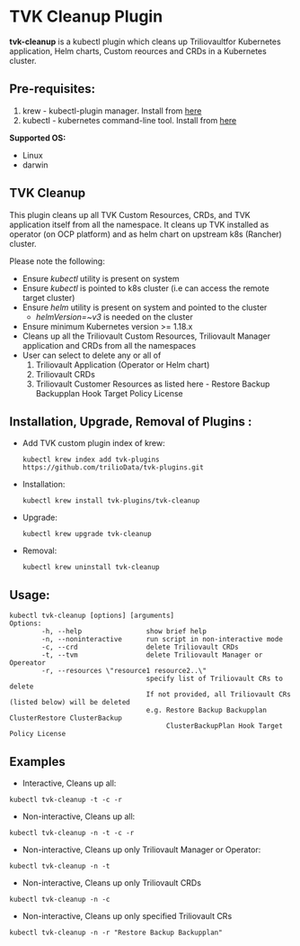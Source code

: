 # TVK Cleanup Plugin

**tvk-cleanup** is a kubectl plugin which cleans up Triliovaultfor Kubernetes 
application, Helm charts, Custom reources and CRDs in a Kubernetes cluster.

## Pre-requisites:

1. krew - kubectl-plugin manager. Install from [here](https://krew.sigs.k8s.io/docs/user-guide/setup/install/)
2. kubectl - kubernetes command-line tool. Install from [here](https://kubernetes.io/docs/tasks/tools/install-kubectl/)

**Supported OS:**
- Linux
- darwin

## TVK Cleanup

This plugin cleans up all TVK Custom Resources, CRDs, and TVK application itself from all the namespace.
It cleans up TVK installed as operator (on OCP platform) and as helm chart on upstream k8s (Rancher) cluster.

Please note the following:
- Ensure *kubectl* utility is present on system
- Ensure *kubectl* is pointed to k8s cluster (i.e can access the remote target cluster)
- Ensure *helm* utility is present on system and pointed to the cluster
  - *helmVersion=~v3* is needed on the cluster
- Ensure minimum Kubernetes version >= 1.18.x
- Cleans up all the Triliovault Custom Resources, Triliovault Manager application and CRDs from all the namespaces
- User can select to delete any or all of 
  1. Triliovault Application (Operator or Helm chart)
  2. Triliovault CRDs
  3. Triliovault Customer Resources as listed here - 
     Restore Backup Backupplan Hook Target Policy License


## Installation, Upgrade, Removal of Plugins :

- Add TVK custom plugin index of krew:

  ```
  kubectl krew index add tvk-plugins https://github.com/trilioData/tvk-plugins.git
  ```

- Installation:

  ```
  kubectl krew install tvk-plugins/tvk-cleanup
  ```  

- Upgrade:

  ```
  kubectl krew upgrade tvk-cleanup
  ```  

- Removal:

  ```
  kubectl krew uninstall tvk-cleanup
  ```  

## Usage:

```shell script
kubectl tvk-cleanup [options] [arguments]
Options:
        -h, --help                show brief help
        -n, --noninteractive      run script in non-interactive mode
        -c, --crd                 delete Triliovault CRDs
        -t, --tvm                 delete Triliovault Manager or Opereator
        -r, --resources \"resource1 resource2..\"
                                  specify list of Triliovault CRs to delete
                                  If not provided, all Triliovault CRs (listed below) will be deleted
                                  e.g. Restore Backup Backupplan ClusterRestore ClusterBackup
                                       ClusterBackupPlan Hook Target Policy License
```

## Examples

- Interactive, Cleans up all:

```shell script
kubectl tvk-cleanup -t -c -r
```

- Non-interactive, Cleans up all:

```shell script
kubectl tvk-cleanup -n -t -c -r
```

- Non-interactive, Cleans up only Triliovault Manager or Operator:

```shell script
kubectl tvk-cleanup -n -t
```

- Non-interactive, Cleans up only Triliovault CRDs

```shell script
kubectl tvk-cleanup -n -c
```

- Non-interactive, Cleans up only specified Triliovault CRs

```shell script
kubectl tvk-cleanup -n -r "Restore Backup Backupplan"
```

